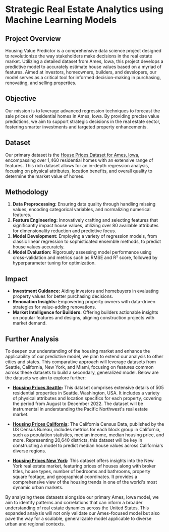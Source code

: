 # Strategic Real Estate Analytics using Machine Learning Models

## Project Overview

Housing Value Predictor is a comprehensive data science project designed to revolutionize the way stakeholders make decisions in the real estate market. Utilizing a detailed dataset from Ames, Iowa, this project develops a predictive model to accurately estimate house values based on a myriad of features. Aimed at investors, homeowners, builders, and developers, our model serves as a critical tool for informed decision-making in purchasing, renovating, and selling properties.

## Objective

Our mission is to leverage advanced regression techniques to forecast the sale prices of residential homes in Ames, Iowa. By providing precise value predictions, we aim to support strategic decisions in the real estate sector, fostering smarter investments and targeted property enhancements.

## Dataset

Our primary dataset is the [House Prices Dataset for Ames, Iowa](https://www.kaggle.com/competitions/house-prices-advanced-regression-techniques/data), encompassing over 1,460 residential homes with an extensive range of features. This rich dataset allows for an in-depth regression analysis, focusing on physical attributes, location benefits, and overall quality to determine the market value of homes.

## Methodology

1. **Data Preprocessing:** Ensuring data quality through handling missing values, encoding categorical variables, and normalizing numerical features.
2. **Feature Engineering:** Innovatively crafting and selecting features that significantly impact house values, utilizing over 80 available attributes for dimensionality reduction and predictive focus.
3. **Model Development:** Employing a variety of regression models, from classic linear regression to sophisticated ensemble methods, to predict house values accurately.
4. **Model Evaluation:** Rigorously assessing model performance using cross-validation and metrics such as RMSE and R² score, followed by hyperparameter tuning for optimization.

## Impact

- **Investment Guidance:** Aiding investors and homebuyers in evaluating property values for better purchasing decisions.
- **Renovation Insights:** Empowering property owners with data-driven strategies for value-adding renovations.
- **Market Intelligence for Builders:** Offering builders actionable insights on popular features and designs, aligning construction projects with market demand.

## Further Analysis

To deepen our understanding of the housing market and enhance the applicability of our predictive model, we plan to extend our analysis to other cities and states. This comparative approach will leverage datasets from Seattle, California, New York, and Miami, focusing on features common across these datasets to build a secondary, generalized model. Below are the datasets we aim to explore further:

- **[Housing Prices Seattle](https://www.kaggle.com/datasets/samuelcortinhas/house-price-prediction-seattle):** This dataset comprises extensive details of 505 residential properties in Seattle, Washington, USA. It includes a variety of physical attributes and location specifics for each property, covering the period from August to December 2022. The dataset will be instrumental in understanding the Pacific Northwest's real estate market.

- **[Housing Prices California](https://www.kaggle.com/datasets/shibumohapatra/house-price):** The California Census Data, published by the US Census Bureau, includes metrics for each block group in California, such as population statistics, median income, median housing price, and more. Representing 20,640 districts, this dataset will be key in constructing a model to predict median house values across California's diverse regions.

- **[Housing Prices New York](https://www.kaggle.com/datasets/nelgiriyewithana/new-york-housing-market):** This dataset offers insights into the New York real estate market, featuring prices of houses along with broker titles, house types, number of bedrooms and bathrooms, property square footage, and geographical coordinates. It provides a comprehensive view of the housing trends in one of the world's most dynamic urban markets.

By analyzing these datasets alongside our primary Ames, Iowa model, we aim to identify patterns and correlations that can inform a broader understanding of real estate dynamics across the United States. This expanded analysis will not only validate our Ames-focused model but also pave the way for a scalable, generalizable model applicable to diverse urban and regional contexts.